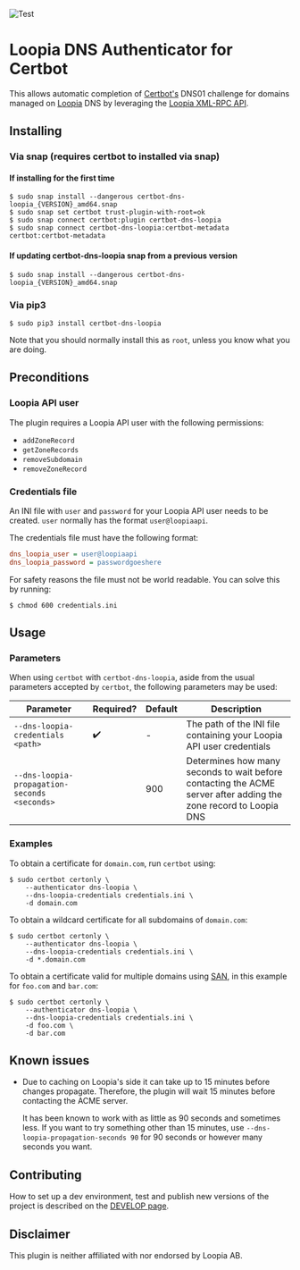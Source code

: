 ![Test](https://github.com/runfalk/certbot-dns-loopia/actions/workflows/test.yml/badge.svg)

# Loopia DNS Authenticator for Certbot


This allows automatic completion of
[Certbot's](https://github.com/certbot/certbot) DNS01 challenge for
domains managed on [Loopia](https://www.loopia.se/) DNS by leveraging
the [Loopia XML-RPC API](https://www.loopia.se/api/).

## Installing

### Via snap (requires certbot to installed via snap)

#### If installing for the first time
```shell
$ sudo snap install --dangerous certbot-dns-loopia_{VERSION}_amd64.snap
$ sudo snap set certbot trust-plugin-with-root=ok
$ sudo snap connect certbot:plugin certbot-dns-loopia
$ sudo snap connect certbot-dns-loopia:certbot-metadata certbot:certbot-metadata
```

#### If updating certbot-dns-loopia snap from a previous version
```shell
$ sudo snap install --dangerous certbot-dns-loopia_{VERSION}_amd64.snap
```

### Via pip3
```shell
$ sudo pip3 install certbot-dns-loopia
```

Note that you should normally install this as `root`, unless you know
what you are doing.

## Preconditions

### Loopia API user 

The plugin requires a Loopia API user with the following permissions:

- `addZoneRecord`
- `getZoneRecords`
- `removeSubdomain`
- `removeZoneRecord`

### Credentials file

An INI file with `user` and `password` for your Loopia API user needs to be created. `user`
normally has the format `user@loopiaapi`.

The credentials file must have the following format:

```INI
dns_loopia_user = user@loopiaapi
dns_loopia_password = passwordgoeshere
```

For safety reasons the file must not be world readable. You can solve
this by running:

```shell
$ chmod 600 credentials.ini
```


## Usage

### Parameters

When using `certbot` with `certbot-dns-loopia`, aside from the usual parameters accepted by `certbot`, the following
parameters may be used:

| Parameter                                    | Required?           | Default | Description                                                                                                      |
|----------------------------------------------|---------------------|---------|------------------------------------------------------------------------------------------------------------------|
| `--dns-loopia-credentials <path>`            | :heavy_check_mark:️ | -       | The path of the INI file containing your Loopia API user credentials                                             |
| `--dns-loopia-propagation-seconds <seconds>` |                     | 900     | Determines how many seconds to wait before contacting the ACME server after adding the zone record to Loopia DNS |

### Examples

To obtain a certificate for `domain.com`, run `certbot` using:

```shell
$ sudo certbot certonly \
    --authenticator dns-loopia \
    --dns-loopia-credentials credentials.ini \
    -d domain.com
```

To obtain a wildcard certificate for all subdomains of `domain.com`:

```shell
$ sudo certbot certonly \
    --authenticator dns-loopia \
    --dns-loopia-credentials credentials.ini \
    -d *.domain.com
```

To obtain a certificate valid for multiple domains using [SAN](https://en.wikipedia.org/wiki/Subject_Alternative_Name),
in this example for `foo.com` and `bar.com`:
```shell
$ sudo certbot certonly \
    --authenticator dns-loopia \
    --dns-loopia-credentials credentials.ini \
    -d foo.com \
    -d bar.com
```

## Known issues

- Due to caching on Loopia's side it can take up to 15 minutes before
  changes propagate. Therefore, the plugin will wait 15 minutes before
  contacting the ACME server.

  It has been known to work with as little as 90 seconds and sometimes
  less. If you want to try something other than 15 minutes, use
  `--dns-loopia-propagation-seconds 90` for 90 seconds
  or however many seconds you want.

Contributing
------------

How to set up a dev environment, test and publish new versions of the
project is described on the [DEVELOP page](DEVELOP.md).

Disclaimer
----------

This plugin is neither affiliated with nor endorsed by Loopia AB.
